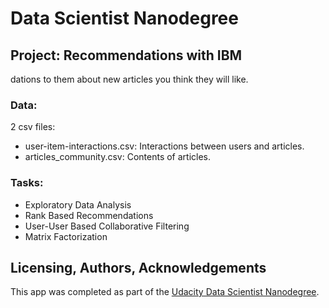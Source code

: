 # Data Scientist Nanodegree

## Project:  Recommendations with IBM

dations to them about new articles you think they will like. 

### Data:

2 csv files:
* user-item-interactions.csv: Interactions between users and articles.
* articles_community.csv: Contents of articles.

### Tasks:
 - Exploratory Data Analysis
 - Rank Based Recommendations
 - User-User Based Collaborative Filtering
 - Matrix Factorization

## Licensing, Authors, Acknowledgements
This app was completed as part of the [Udacity Data Scientist Nanodegree](https://www.udacity.com/course/data-scientist-nanodegree--nd025).
